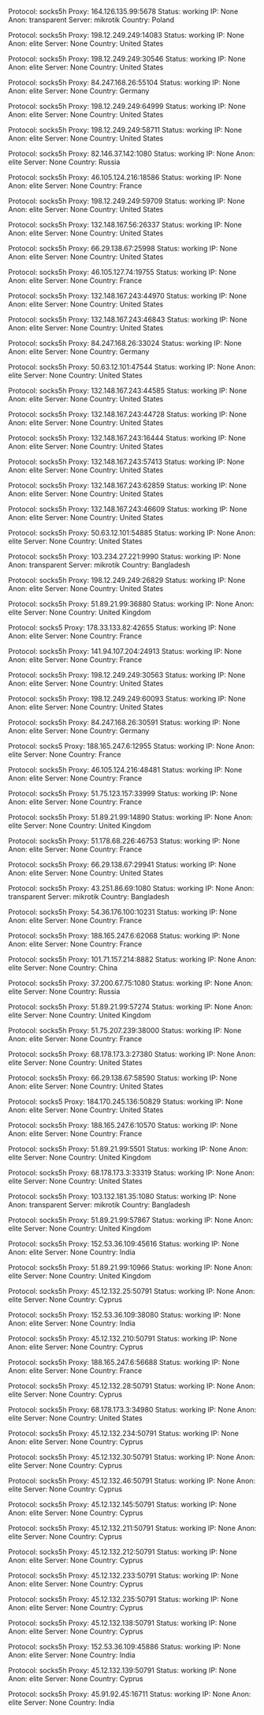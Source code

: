 Protocol: socks5h
Proxy: 164.126.135.99:5678
Status: working
IP: None
Anon: transparent
Server: mikrotik
Country: Poland

Protocol: socks5h
Proxy: 198.12.249.249:14083
Status: working
IP: None
Anon: elite
Server: None
Country: United States

Protocol: socks5h
Proxy: 198.12.249.249:30546
Status: working
IP: None
Anon: elite
Server: None
Country: United States

Protocol: socks5h
Proxy: 84.247.168.26:55104
Status: working
IP: None
Anon: elite
Server: None
Country: Germany

Protocol: socks5h
Proxy: 198.12.249.249:64999
Status: working
IP: None
Anon: elite
Server: None
Country: United States

Protocol: socks5h
Proxy: 198.12.249.249:58711
Status: working
IP: None
Anon: elite
Server: None
Country: United States

Protocol: socks5h
Proxy: 82.146.37.142:1080
Status: working
IP: None
Anon: elite
Server: None
Country: Russia

Protocol: socks5h
Proxy: 46.105.124.216:18586
Status: working
IP: None
Anon: elite
Server: None
Country: France

Protocol: socks5h
Proxy: 198.12.249.249:59709
Status: working
IP: None
Anon: elite
Server: None
Country: United States

Protocol: socks5h
Proxy: 132.148.167.56:26337
Status: working
IP: None
Anon: elite
Server: None
Country: United States

Protocol: socks5h
Proxy: 66.29.138.67:25998
Status: working
IP: None
Anon: elite
Server: None
Country: United States

Protocol: socks5h
Proxy: 46.105.127.74:19755
Status: working
IP: None
Anon: elite
Server: None
Country: France

Protocol: socks5h
Proxy: 132.148.167.243:44970
Status: working
IP: None
Anon: elite
Server: None
Country: United States

Protocol: socks5h
Proxy: 132.148.167.243:46843
Status: working
IP: None
Anon: elite
Server: None
Country: United States

Protocol: socks5h
Proxy: 84.247.168.26:33024
Status: working
IP: None
Anon: elite
Server: None
Country: Germany

Protocol: socks5h
Proxy: 50.63.12.101:47544
Status: working
IP: None
Anon: elite
Server: None
Country: United States

Protocol: socks5h
Proxy: 132.148.167.243:44585
Status: working
IP: None
Anon: elite
Server: None
Country: United States

Protocol: socks5h
Proxy: 132.148.167.243:44728
Status: working
IP: None
Anon: elite
Server: None
Country: United States

Protocol: socks5h
Proxy: 132.148.167.243:16444
Status: working
IP: None
Anon: elite
Server: None
Country: United States

Protocol: socks5h
Proxy: 132.148.167.243:57413
Status: working
IP: None
Anon: elite
Server: None
Country: United States

Protocol: socks5h
Proxy: 132.148.167.243:62859
Status: working
IP: None
Anon: elite
Server: None
Country: United States

Protocol: socks5h
Proxy: 132.148.167.243:46609
Status: working
IP: None
Anon: elite
Server: None
Country: United States

Protocol: socks5h
Proxy: 50.63.12.101:54885
Status: working
IP: None
Anon: elite
Server: None
Country: United States

Protocol: socks5h
Proxy: 103.234.27.221:9990
Status: working
IP: None
Anon: transparent
Server: mikrotik
Country: Bangladesh

Protocol: socks5h
Proxy: 198.12.249.249:26829
Status: working
IP: None
Anon: elite
Server: None
Country: United States

Protocol: socks5h
Proxy: 51.89.21.99:36880
Status: working
IP: None
Anon: elite
Server: None
Country: United Kingdom

Protocol: socks5
Proxy: 178.33.133.82:42655
Status: working
IP: None
Anon: elite
Server: None
Country: France

Protocol: socks5h
Proxy: 141.94.107.204:24913
Status: working
IP: None
Anon: elite
Server: None
Country: France

Protocol: socks5h
Proxy: 198.12.249.249:30563
Status: working
IP: None
Anon: elite
Server: None
Country: United States

Protocol: socks5h
Proxy: 198.12.249.249:60093
Status: working
IP: None
Anon: elite
Server: None
Country: United States

Protocol: socks5h
Proxy: 84.247.168.26:30591
Status: working
IP: None
Anon: elite
Server: None
Country: Germany

Protocol: socks5
Proxy: 188.165.247.6:12955
Status: working
IP: None
Anon: elite
Server: None
Country: France

Protocol: socks5h
Proxy: 46.105.124.216:48481
Status: working
IP: None
Anon: elite
Server: None
Country: France

Protocol: socks5h
Proxy: 51.75.123.157:33999
Status: working
IP: None
Anon: elite
Server: None
Country: France

Protocol: socks5h
Proxy: 51.89.21.99:14890
Status: working
IP: None
Anon: elite
Server: None
Country: United Kingdom

Protocol: socks5h
Proxy: 51.178.68.226:46753
Status: working
IP: None
Anon: elite
Server: None
Country: France

Protocol: socks5h
Proxy: 66.29.138.67:29941
Status: working
IP: None
Anon: elite
Server: None
Country: United States

Protocol: socks5h
Proxy: 43.251.86.69:1080
Status: working
IP: None
Anon: transparent
Server: mikrotik
Country: Bangladesh

Protocol: socks5h
Proxy: 54.36.176.100:10231
Status: working
IP: None
Anon: elite
Server: None
Country: France

Protocol: socks5h
Proxy: 188.165.247.6:62068
Status: working
IP: None
Anon: elite
Server: None
Country: France

Protocol: socks5h
Proxy: 101.71.157.214:8882
Status: working
IP: None
Anon: elite
Server: None
Country: China

Protocol: socks5h
Proxy: 37.200.67.75:1080
Status: working
IP: None
Anon: elite
Server: None
Country: Russia

Protocol: socks5h
Proxy: 51.89.21.99:57274
Status: working
IP: None
Anon: elite
Server: None
Country: United Kingdom

Protocol: socks5h
Proxy: 51.75.207.239:38000
Status: working
IP: None
Anon: elite
Server: None
Country: France

Protocol: socks5h
Proxy: 68.178.173.3:27380
Status: working
IP: None
Anon: elite
Server: None
Country: United States

Protocol: socks5h
Proxy: 66.29.138.67:58590
Status: working
IP: None
Anon: elite
Server: None
Country: United States

Protocol: socks5
Proxy: 184.170.245.136:50829
Status: working
IP: None
Anon: elite
Server: None
Country: United States

Protocol: socks5h
Proxy: 188.165.247.6:10570
Status: working
IP: None
Anon: elite
Server: None
Country: France

Protocol: socks5h
Proxy: 51.89.21.99:5501
Status: working
IP: None
Anon: elite
Server: None
Country: United Kingdom

Protocol: socks5h
Proxy: 68.178.173.3:33319
Status: working
IP: None
Anon: elite
Server: None
Country: United States

Protocol: socks5h
Proxy: 103.132.181.35:1080
Status: working
IP: None
Anon: transparent
Server: mikrotik
Country: Bangladesh

Protocol: socks5h
Proxy: 51.89.21.99:57867
Status: working
IP: None
Anon: elite
Server: None
Country: United Kingdom

Protocol: socks5h
Proxy: 152.53.36.109:45616
Status: working
IP: None
Anon: elite
Server: None
Country: India

Protocol: socks5h
Proxy: 51.89.21.99:10966
Status: working
IP: None
Anon: elite
Server: None
Country: United Kingdom

Protocol: socks5h
Proxy: 45.12.132.25:50791
Status: working
IP: None
Anon: elite
Server: None
Country: Cyprus

Protocol: socks5h
Proxy: 152.53.36.109:38080
Status: working
IP: None
Anon: elite
Server: None
Country: India

Protocol: socks5h
Proxy: 45.12.132.210:50791
Status: working
IP: None
Anon: elite
Server: None
Country: Cyprus

Protocol: socks5h
Proxy: 188.165.247.6:56688
Status: working
IP: None
Anon: elite
Server: None
Country: France

Protocol: socks5h
Proxy: 45.12.132.28:50791
Status: working
IP: None
Anon: elite
Server: None
Country: Cyprus

Protocol: socks5h
Proxy: 68.178.173.3:34980
Status: working
IP: None
Anon: elite
Server: None
Country: United States

Protocol: socks5h
Proxy: 45.12.132.234:50791
Status: working
IP: None
Anon: elite
Server: None
Country: Cyprus

Protocol: socks5h
Proxy: 45.12.132.30:50791
Status: working
IP: None
Anon: elite
Server: None
Country: Cyprus

Protocol: socks5h
Proxy: 45.12.132.46:50791
Status: working
IP: None
Anon: elite
Server: None
Country: Cyprus

Protocol: socks5h
Proxy: 45.12.132.145:50791
Status: working
IP: None
Anon: elite
Server: None
Country: Cyprus

Protocol: socks5h
Proxy: 45.12.132.211:50791
Status: working
IP: None
Anon: elite
Server: None
Country: Cyprus

Protocol: socks5h
Proxy: 45.12.132.212:50791
Status: working
IP: None
Anon: elite
Server: None
Country: Cyprus

Protocol: socks5h
Proxy: 45.12.132.233:50791
Status: working
IP: None
Anon: elite
Server: None
Country: Cyprus

Protocol: socks5h
Proxy: 45.12.132.235:50791
Status: working
IP: None
Anon: elite
Server: None
Country: Cyprus

Protocol: socks5h
Proxy: 45.12.132.138:50791
Status: working
IP: None
Anon: elite
Server: None
Country: Cyprus

Protocol: socks5h
Proxy: 152.53.36.109:45886
Status: working
IP: None
Anon: elite
Server: None
Country: India

Protocol: socks5h
Proxy: 45.12.132.139:50791
Status: working
IP: None
Anon: elite
Server: None
Country: Cyprus

Protocol: socks5h
Proxy: 45.91.92.45:16711
Status: working
IP: None
Anon: elite
Server: None
Country: India

